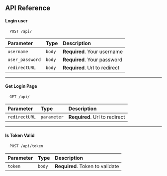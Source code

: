 ## API Reference

#### Login user

```http
  POST /api/
```

| Parameter | Type | Description |
| :-------- | :------- | :------- |
| `username` | `body` | **Required**. Your username |
| `user_password` | `body` | **Required**. Your password |
| `redirectURL` | `body` | **Required**. Url to redirect |

---
#### Get Login Page

```http
  GET /api/
```

| Parameter | Type | Description |
| :------- | :------- | :------- |
| `redirectURL` | `parameter` | **Required**. Url to redirect |

---
#### Is Token Valid

```http
  POST /api/token
```

| Parameter | Type | Description |
| :-------- | :------- | :------- |
| `token` | `body` | **Required**. Token to validate |
